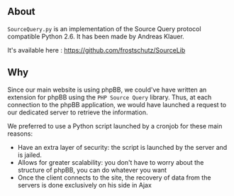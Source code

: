 ## About

`SourceQuery.py` is an implementation of the Source Query protocol compatible Python 2.6. It has been made by Andreas Klauer.

It's available here : https://github.com/frostschutz/SourceLib

## Why

Since our main website is using phpBB, we could've have written an extension for phpBB using the `PHP Source Query` library. Thus, at each connection to the phpBB application, we would have launched a request to our dedicated server to retrieve the information.

We preferred to use a Python script launched by a cronjob for these main reasons: 

- Have an extra layer of security: the script is launched by the server and is jailed.
- Allows for greater scalability: you don't have to worry about the structure of phpBB, you can do whatever you want
- Once the client connects to the site, the recovery of data from the servers is done exclusively on his side in Ajax

